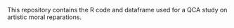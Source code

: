 This repository contains the R code and dataframe used for a QCA study on artistic moral reparations.
